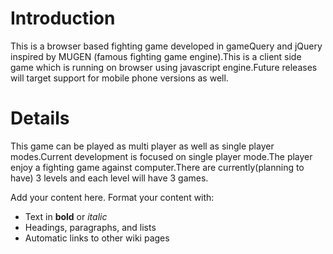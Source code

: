 # Introduction #

This is a browser based fighting game developed in gameQuery and jQuery inspired by MUGEN (famous fighting game engine).This is a client side game which is running on browser using javascript engine.Future releases will target support for mobile phone versions as well.


# Details #
This game can be played as multi player as well as single player modes.Current development is focused on single player mode.The player enjoy a fighting game against computer.There are currently(planning to have) 3 levels and each level will have 3 games.


Add your content here.  Format your content with:
  * Text in **bold** or _italic_
  * Headings, paragraphs, and lists
  * Automatic links to other wiki pages